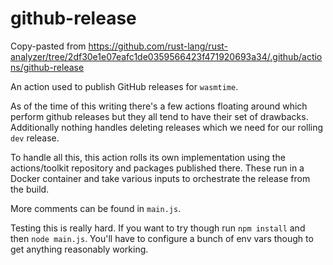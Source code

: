 # github-release

Copy-pasted from
https://github.com/rust-lang/rust-analyzer/tree/2df30e1e07eafc1de0359566423f471920693a34/.github/actions/github-release

An action used to publish GitHub releases for `wasmtime`.

As of the time of this writing there's a few actions floating around which
perform github releases but they all tend to have their set of drawbacks.
Additionally nothing handles deleting releases which we need for our rolling
`dev` release.

To handle all this, this action rolls its own implementation using the
actions/toolkit repository and packages published there. These run in a Docker
container and take various inputs to orchestrate the release from the build.

More comments can be found in `main.js`.

Testing this is really hard. If you want to try though run `npm install` and
then `node main.js`. You'll have to configure a bunch of env vars though to get
anything reasonably working.
